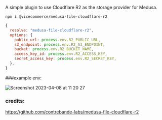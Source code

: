 A simple plugin to use Cloudflare R2 as the storage provider for Medusa.

```
npm i @vicecommerce/medusa-file-cloudflare-r2
```

```javascript
{
  resolve: "medusa-file-cloudflare-r2",
  options: {
    public_url: process.env.R2_PUBLIC_URL,
    s3_endpoint: process.env.R2_S3_ENDPOINT,
    bucket: process.env.R2_BUCKET_NAME,
    access_key_id: process.env.R2_ACCESS_KEY,
    secret_access_key: process.env.R2_SECRET_KEY,
  },
}
```

###example env:

![Screenshot 2023-04-08 at 11 20 27](https://user-images.githubusercontent.com/67194087/230713938-61084b23-f42e-45bf-afd1-7073259309d1.jpg)



### credits:
https://github.com/contrebande-labs/medusa-file-cloudflare-r2
